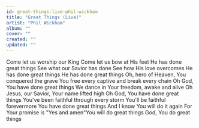 ```yaml
---
id: great-things-live-phil-wickham
title: "Great Things (Live)"
artist: "Phil Wickham"
album: ""
cover: ""
created: ""
updated: ""
---
```


Come let us worship our King
Come let us bow at His feet
He has done great things
See what our Savior has done
See how His love overcomes
He has done great things
He has done great things
Oh, hero of Heaven, You conquered the grave
You free every captive and break every chain
Oh God, You have done great things
We dance in Your freedom, awake and alive
Oh Jesus, our Savior, Your name lifted high
Oh God, You have done great things
You've been faithful through every storm
You'll be faithful forevermore
You have done great things
And I know You will do it again
For Your promise is "Yes and amen"You will do great things
God, You do great things